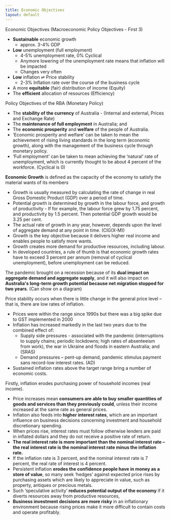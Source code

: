 ```yaml
---
title: Economic Objectives
layout: default
---
```

Economic Objectives (Macroeconomic Policy Objectives - First 3)
- **Sustainable** economic growth
	- approx. 3-4% GDP
- **Low** unemployment (full employment)
	- 4-5% unemployment rate, 0% Cyclical
	- Anymore lowering of the unemployment rate means that inflation will be impacted
	- Changes very often
- **Low** inflation ⇌ Price stability
	- 2-3% Inflation rate over the course of the business cycle
- A more **equitable** (fair) distribution of income (Equity)
- The **efficient** allocation of resources (Efficiency)

Policy Objectives of the RBA (Monetary Policy)
- The **stability of the currency** of Australia - (Internal and external, Prices and Exchange Rate)
- The **maintenance of full employment** in Australia; and
- The **economic prosperity** and **welfare** of the people of Australia.
- ‘Economic prosperity and welfare’ can be taken to mean the achievement of rising living standards in the long term (economic growth), along with the management of the business cycle through monetary policy.
- ‘Full employment’ can be taken to mean achieving the ‘natural’ rate of unemployment, which is currently thought to be about 4 percent of the workforce. (Cyclical is 0)

**Economic Growth** is defined as the capacity of the economy to satisfy the material wants of its members
- Growth is usually measured by calculating the rate of change in real Gross Domestic Product (GDP) over a period of time.
- Potential growth is determined by growth in the labour force, and growth of productivity - If for example, the labour force grew by 1.75 percent, and productivity by 1.5 percent. Then potential GDP growth would be 3.25 per cent.
- The actual rate of growth in any year, however, depends upon the level of aggregate demand at any point in time. (CIG(X-M))
- Growth is the key objective because it delivers higher real income and enables people to satisfy more wants.
- Growth creates more demand for productive resources, including labour.
- In developed countries, a rule of thumb is that economic growth rates have to exceed 3 percent per annum (removal of cyclical unemployment), before unemployment can be reduced.

The pandemic brought on a recession because of its **dual impact on aggregate demand and aggregate supply**, and it will also impact on **Australia's long-term growth potential because net migration stopped for two years**. (Can show on a diagram)


Price stability occurs when there is little change in the general price level – that is, there are low rates of inflation.
- Prices were within the range since 1990s but there was a big spike due to GST implemented in 2000
- Inflation has increased markedly in the last two years due to the combined effect of:
	- Supply side pressures - associated with the pandemic (interruptions to supply chains; periodic lockdowns; high rates of absenteeism from work), the war in Ukraine and floods in eastern Australia; and (SRAS)
	- Demand pressures – pent-up demand, pandemic stimulus payment sans record-low interest rates. (AD)
- Sustained inflation rates above the target range bring a number of economic costs.


Firstly, inflation erodes purchasing power of household incomes (real income).
- Price increases mean **consumers are able to buy smaller quantities of goods and services than they previously could**, unless their income increased at the same rate as general prices.
- Inflation also feeds into **higher interest rates**, which are an important influence on business decisions concerning investment and household discretionary spending.
- When prices rise, interest rates must follow otherwise lenders are paid in inflated dollars and they do not receive a positive rate of return.
- **The real interest rate is more important than the nominal interest rate – the real interest rate is the nominal interest rate minus the inflation rate.**
- If the inflation rate is 3 percent, and the nominal interest rate is 7 percent, the real rate of interest is 4 percent.
- Persistent inflation **erodes the confidence people have in money as a store of value**, so many seek ‘hedges’ against expected price rises by purchasing assets which are likely to appreciate in value, such as property, antiques or precious metals.
- Such ‘speculative activity’ **reduces potential output of the economy** if it diverts resources away from productive resources,
- **Business investment decisions are more risky** in an inflationary environment because rising prices make it more difficult to contain costs and operate profitably.


